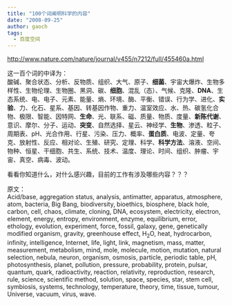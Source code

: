 ```yaml
---
title: "100个词阐明科学的内容"
date: "2008-09-25"
author: gaoch
tags:
  - 百度空间
---
```


http://www.nature.com/nature/journal/v455/n7212/full/455460a.html  
  
这一百个词的中译为：  
酸碱、聚合状态、分析、反物质、组织、大气、原子、**细菌**、宇宙大爆炸、生物多样性、生物伦理、生物圈、黑洞、碳、**细胞**、混乱（态）、气候、克隆、**DNA**、生态系统、电、电子、元素、能量、熵、环境、酶、平衡、错误、行为学、进化、**实验**、力、化石、星系、基因、转基因作物、重力、温室效应、水、热、碳氢化合物、极限、智能、因特网、**生命**、光、联系、磁、质量、物质、度量、**新陈代谢**、意识、摩尔、分子、运动、**突变**、自然选择、星云、神经学、**生物**、渗透、粒子、周期表、pH、光合作用、行星、污染、压力、概率、**蛋白质**、电波、定量、夸克、放射性、反应、相对论、生殖、研究、定理、科学、**科学方法**、溶液、空间、物种、恒星、干细胞、共生、系统、技术、温度、理论、时间、组织、肿瘤、宇宙、真空、病毒、波动。  
  
看看你知道什么，对什么感兴趣，目前的工作有涉及哪些内容？？？  
  
原文：  
Acid/base, aggregation status, analysis, antimatter, apparatus,
atmosphere, atom, bacteria, Big Bang, biodiversity, bioethics,
biosphere, black hole, carbon, cell, chaos, climate, cloning, DNA,
ecosystem, electricity, electron, element, energy, entropy, environment,
enzyme, equilibrium, error, ethology, evolution, experiment, force,
fossil, galaxy, gene, genetically modified organism, gravity, greenhouse
effect, H<sub>2</sub>O, heat, hydrocarbon, infinity, intelligence,
Internet, life, light, link, magnetism, mass, matter, measurement,
metabolism, mind, mole, molecule, motion, mutation, natural selection,
nebula, neuron, organism, osmosis, particle, periodic table, pH,
photosynthesis, planet, pollution, pressure, probability, protein,
pulsar, quantum, quark, radioactivity, reaction, relativity,
reproduction, research, rule, science, scientific method, solution,
space, species, star, stem cell, symbiosis, systems, technology,
temperature, theory, time, tissue, tumour, Universe, vacuum, virus,
wave.
